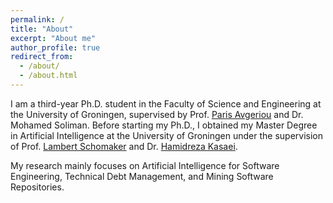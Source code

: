 ```yaml
---
permalink: /
title: "About"
excerpt: "About me"
author_profile: true
redirect_from: 
  - /about/
  - /about.html
---
```


I am a third-year Ph.D. student in the Faculty of Science and Engineering at the University of Groningen, supervised by Prof. [Paris Avgeriou](http://www.cs.rug.nl/~paris/) and Dr. Mohamed Soliman. Before starting my Ph.D., I obtained my Master Degree in Artificial Intelligence at the University of Groningen under the supervision of Prof. [Lambert Schomaker](https://www.ai.rug.nl/~lambert/
) and Dr. [Hamidreza Kasaei](https://hkasaei.github.io
).

My research mainly focuses on Artificial Intelligence for Software Engineering, Technical Debt Management, and Mining Software Repositories.